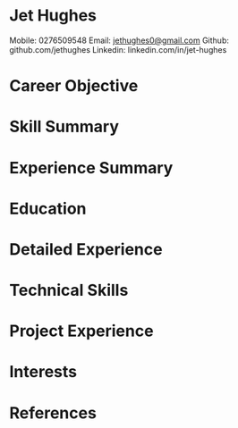 # Jet Hughes

Mobile: 0276509548
Email: jethughes0@gmail.com
Github: github.com/jethughes
Linkedin: linkedin.com/in/jet-hughes 

# Career Objective

# Skill Summary

# Experience Summary

# Education

# Detailed Experience

# Technical Skills

# Project Experience

# Interests

# References
